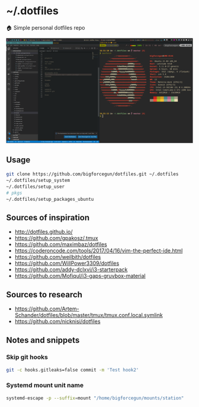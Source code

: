# ~/.dotfiles


🏠 Simple personal dotfiles repo

![screenshot](docs/images/i3_v1.png)

## Usage

```bash
git clone https://github.com/bigforcegun/dotfiles.git ~/.dotfiles
~/.dotfiles/setup_system
~/.dotfiles/setup_user
# pkgs
~/.dotfiles/setup_packages_ubuntu
```

## Sources of inspiration

- http://dotfiles.github.io/
- https://github.com/gpakosz/.tmux
- https://github.com/maximbaz/dotfiles
- https://coderoncode.com/tools/2017/04/16/vim-the-perfect-ide.html
- https://github.com/weilbith/dotfiles
- https://github.com/WillPower3309/dotfiles
- https://github.com/addy-dclxvi/i3-starterpack
- https://github.com/Mofiqul/i3-gaps-gruvbox-material

## Sources to research

- https://github.com/Artem-Schander/dotfiles/blob/master/tmux/tmux.conf.local.symlink
- https://github.com/nicknisi/dotfiles

## Notes and snippets

### Skip git hooks

```bash
git -c hooks.gitleaks=false commit -m 'Test hook2'
```

### Systemd mount unit name

```bash
systemd-escape -p --suffix=mount "/home/bigforcegun/mounts/station"
```
